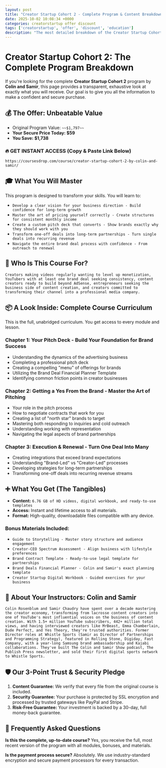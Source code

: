 ```yaml
---
layout: post
title: "Creator Startup Cohort 2 - Complete Program & Content Breakdown (2025)"
date: 2025-10-02 10:08:34 +0000
categories: creatorstartup offer discount
tags: ['creatorstartup', 'offer', 'discount', 'education']
description: "The most detailed breakdown of the Creator Startup Cohort 2 course online. See every module and lesson you'll get. ✅ Secure Payment ✅ 30-Day Guarantee."
---
```



# Creator Startup Cohort 2: The Complete Program Breakdown

If you're looking for the complete **Creator Startup Cohort 2** program by **Colin and Samir**, this page provides a transparent, exhaustive look at exactly what you will receive. Our goal is to give you all the information to make a confident and secure purchase.

## 💰 The Offer: Unbeatable Value
- Original Program Value: `~~$1,797~~`
- **Your Secure Price Today: $59**
- **You Save: $1,738**

### 🔥 GET INSTANT ACCESS (Copy & Paste Link Below)
`https://coursesdrop.com/course/creator-startup-cohort-2-by-colin-and-samir/`

## 🎓 What You Will Master
This program is designed to transform your skills. You will learn to:
- `Develop a clear vision for your business direction - Build confidence for long-term growth`
- `Master the art of pricing yourself correctly - Create structures for consistent monthly income`
- `Create a custom pitch deck that converts - Show brands exactly why they should work with you`
- `Transform one-off deals into long-term partnerships - Turn single deals into recurring revenue`
- `Navigate the entire brand deal process with confidence - From outreach to renewal`

## 🎯 Who Is This Course For?
`Creators making videos regularly wanting to level up monetization, YouTubers with at least one brand deal seeking consistency, content creators ready to build beyond AdSense, entrepreneurs seeking the business side of content creation, and creators committed to transforming their channel into a professional media company.`

## 📦 A Look Inside: Complete Course Curriculum
This is the full, unabridged curriculum. You get access to every module and lesson.

### Chapter 1: Your Pitch Deck - Build Your Foundation for Brand Success
- Understanding the dynamics of the advertising business
- Completing a professional pitch deck
- Creating a compelling "menu" of offerings for brands
- Utilizing the Brand Deal Financial Planner Template
- Identifying common friction points in creator businesses

### Chapter 2: Getting a Yes From the Brand - Master the Art of Pitching
- Your role in the pitch process
- How to negotiate contracts that work for you
- Creating a list of "north star" brands to target
- Mastering both responding to inquiries and cold outreach
- Understanding working with representation
- Navigating the legal aspects of brand partnerships

### Chapter 3: Execution & Renewal - Turn One Deal Into Many
- Creating integrations that exceed brand expectations
- Understanding "Brand-Led" vs "Creator-Led" processes
- Developing strategies for long-term partnerships
- Transforming one-off deals into recurring revenue streams

## ➕ What You Get (The Tangibles)
- **Content:** `6.76 GB of HD videos, digital workbook, and ready-to-use templates`
- **Access:** Instant and lifetime access to all materials.
- **Format:** High-quality, downloadable files compatible with any device.

### Bonus Materials Included:
- `Guide to Storytelling - Master story structure and audience engagement`
- `Creator-CEO Spectrum Assessment - Align business with lifestyle preferences`
- `Brand Contract Template - Ready-to-use legal template for partnerships`
- `Brand Deals Financial Planner - Colin and Samir's exact planning template`
- `Creator Startup Digital Workbook - Guided exercises for your business`

## 👤 About Your Instructors: Colin and Samir
`Colin Rosenblum and Samir Chaudry have spent over a decade mastering the creator economy, transforming from lacrosse content creators into one of YouTube's most influential voices on the business of content creation. With 1.5+ million YouTube subscribers, 442+ million total views, and having interviewed creators like MrBeast, Emma Chamberlain, Dude Perfect, and Yes Theory, they're trusted authorities. Former Director roles at Whistle Sports (Samir as Director of Partnerships and Programming Strategy), featured in Rolling Stone, Digiday, Fast Company, with a year-long Samsung brand ambassadorship and Kajabi collaborations. They've built The Colin and Samir Show podcast, The Publish Press newsletter, and sold their first digital sports network to Whistle Sports.`

## 🛡️ Our 3-Point Trust & Security Pledge
1.  **Content Guarantee:** We verify that every file from the original course is included.
2.  **Security Guarantee:** Your purchase is protected by SSL encryption and processed by trusted gateways like PayPal and Stripe.
3.  **Risk-Free Guarantee:** Your investment is backed by a 30-day, full money-back guarantee.

## 🙋 Frequently Asked Questions

**Is this the complete, up-to-date course?**
Yes, you receive the full, most recent version of the program with all modules, bonuses, and materials.

**Is the payment process secure?**
Absolutely. We use industry-standard encryption and secure payment processors for every transaction.